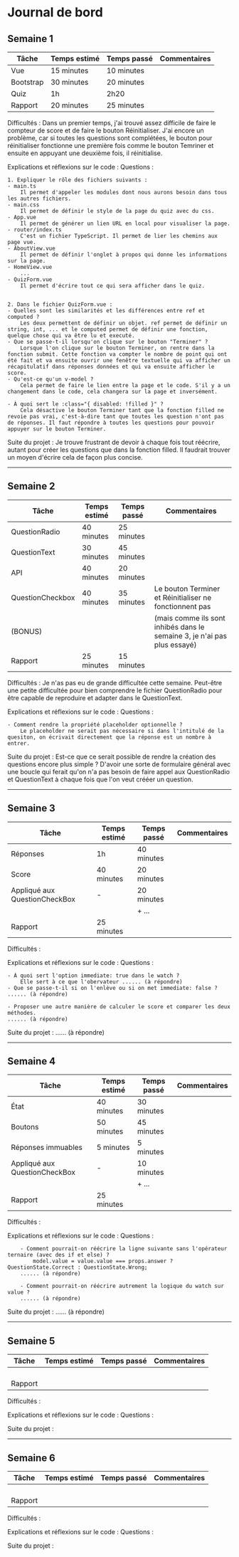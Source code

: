 # Journal de bord

## Semaine 1

| Tâche     | Temps estimé | Temps passé | Commentaires |
| --------- | ------------ | ----------- | ------------ |
| Vue       | 15 minutes   | 10 minutes  |
| Bootstrap | 30 minutes   | 20 minutes  |
| Quiz      | 1h           | 2h20        |
| Rapport   | 20 minutes   | 25 minutes  |

Difficultés :
Dans un premier temps, j'ai trouvé assez difficile de faire le compteur de score et de faire le bouton Réinitialiser. J'ai encore un problème, car si toutes les questions sont complétées, le bouton pour réinitialiser fonctionne une première fois comme le bouton Temriner et ensuite en appuyant une deuxième fois, il réinitialise.

Explications et réflexions sur le code :
Questions :

    1. Expliquer le rôle des fichiers suivants :
    - main.ts
        Il permet d'appeler les modules dont nous aurons besoin dans tous les autres fichiers.
    - main.css
        Il permet de définir le style de la page du quiz avec du css.
    - App.vue
        Il permet de générer un lien URL en local pour visualiser la page.
    - router/index.ts
        C'est un fichier TypeScript. Il permet de lier les chemins aux page vue.
    - AboutView.vue
        Il permet de définir l'onglet à propos qui donne les informations sur la page.
    - HomeView.vue
        ...
    - QuizForm.vue
        Il permet d'écrire tout ce qui sera afficher dans le quiz.


    2. Dans le fichier QuizForm.vue :
    - Quelles sont les similarités et les différences entre ref et computed ?
        Les deux permettent de définir un objet. ref permet de définir un string, int, ... et le computed permet de définir une fonction, quelque chose qui va être lu et executé.
    - Que se passe-t-il lorsqu'on clique sur le bouton "Terminer" ?
        Lorsque l'on clique sur le bouton Terminer, on rentre dans la fonction submit. Cette fonction va compter le nombre de point qui ont été fait et va ensuite ouvrir une fenêtre textuelle qui va afficher un récapitulatif dans réponses données et qui va ensuite afficher le score.
    - Qu'est-ce qu'un v-model ?
        Cela permet de faire le lien entre la page et le code. S'il y a un changement dans le code, cela changera sur la page et inversément.

    - À quoi sert le :class="{ disabled: !filled }" ?
        Cela désactive le bouton Terminer tant que la fonction filled ne revoie pas vrai, c'est-à-dire tant que toutes les question n'ont pas de réponses. Il faut répondre à toutes les questions pour pouvoir appuyer sur le bouton Terminer.

Suite du projet :
Je trouve frustrant de devoir à chaque fois tout réécrire, autant pour créer les questions que dans la fonction filled. Il faudrait trouver un moyen d'écrire cela de façon plus concise.

---

## Semaine 2

| Tâche            | Temps estimé | Temps passé | Commentaires                                                             |
| ---------------- | ------------ | ----------- | ------------------------------------------------------------------------ |
| QuestionRadio    | 40 minutes   | 25 minutes  |
| QuestionText     | 30 minutes   | 45 minutes  |
| API              | 40 minutes   | 20 minutes  |
| QuestionCheckbox | 40 minutes   | 35 minutes  | Le bouton Terminer et Réinitialiser ne fonctionnent pas                  |
| (BONUS)          |              |             | (mais comme ils sont inhibés dans le semaine 3, je n'ai pas plus essayé) |
| Rapport          | 25 minutes   | 15 minutes  |

Difficultés :
Je n'as pas eu de grande difficultée cette semaine.
Peut-être une petite difficultée pour bien comprendre le fichier QuestionRadio pour être capable de reproduire et adapter dans le QuestionText.

Explications et réflexions sur le code :
Questions :

    - Comment rendre la propriété placeholder optionnelle ?
        Le placeholder ne serait pas nécessaire si dans l'intitulé de la quesiton, on écrivait directement que la réponse est un nombre à entrer.

Suite du projet :
Est-ce que ce serait possible de rendre la création des questions encore plus simple ? D'avoir une sorte de formulaire général avec une boucle qui ferait qu'on n'a pas besoin de faire appel aux QuestionRadio et QuestionText à chaque fois que l'on veut crééer un question.

---

## Semaine 3

| Tâche                         | Temps estimé | Temps passé | Commentaires |
| ----------------------------- | ------------ | ----------- | ------------ |
| Réponses                      | 1h           | 40 minutes  |
| Score                         | 40 minutes   | 20 minutes  |
| Appliqué aux QuestionCheckBox | -            | 20 minutes  |
|                               |              | + ...       |
| Rapport                       | 25 minutes   |             |

Difficultés :

Explications et réflexions sur le code :
Questions :

    - À quoi sert l'option immediate: true dans le watch ?
        Elle sert à ce que l'obervateur ...... (à répondre)
    - Que se passe-t-il si on l'enlève ou si on met immediate: false ?
    ...... (à répondre)

    - Proposer une autre manière de calculer le score et comparer les deux méthodes.
    ...... (à répondre)

Suite du projet :
...... (à répondre)

---

## Semaine 4

| Tâche                         | Temps estimé | Temps passé | Commentaires |
| ----------------------------- | ------------ | ----------- | ------------ |
| État                          | 40 minutes   | 30 minutes  |
| Boutons                       | 50 minutes   | 45 minutes  |
| Réponses immuables            | 5 minutes    | 5 minutes   |
| Appliqué aux QuestionCheckBox | -            | 10 minutes  |
|                               |              | + ...       |
| Rapport                       | 25 minutes   |             |

Difficultés :

Explications et réflexions sur le code :
Questions :

        - Comment pourrait-on réécrire la ligne suivante sans l'opérateur ternaire (avec des if et else) ?
            model.value = value.value === props.answer ? QuestionState.Correct : QuestionState.Wrong;
        ...... (à répondre)

        - Comment pourrait-on réécrire autrement la logique du watch sur value ?
        ...... (à répondre)

Suite du projet :
...... (à répondre)

---

## Semaine 5

| Tâche   | Temps estimé | Temps passé | Commentaires |
| ------- | ------------ | ----------- | ------------ |
|         |              |             |
|         |              |             |
|         |              |             |
|         |              |             |
| Rapport |              |             |

Difficultés :

Explications et réflexions sur le code :
Questions :

Suite du projet :

---

## Semaine 6

| Tâche   | Temps estimé | Temps passé | Commentaires |
| ------- | ------------ | ----------- | ------------ |
|         |              |             |
|         |              |             |
|         |              |             |
|         |              |             |
| Rapport |              |             |

Difficultés :

Explications et réflexions sur le code :
Questions :

Suite du projet :
